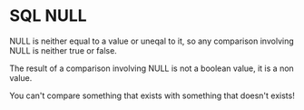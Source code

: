 # SQL NULL

NULL is neither equal to a value or uneqal to it, so any comparison involving NULL is neither true or false.

The result of a comparison involving NULL is not a boolean value, it is a non value.

You can't compare something that exists with something that doesn't exists!

